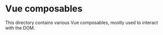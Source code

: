 # Vue composables

This directory contains various Vue composables, mostly used to interact with the DOM.
